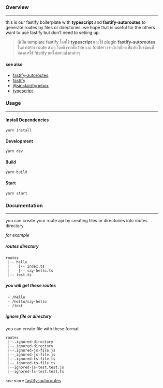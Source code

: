 ### Overview
------------
this is our fastify boilerplate with **typescript** and **fastify-autoroutes** to generate routes by files or directories. we hope that is useful for the others want to use fastify but don't need to setiing up.

> นี่เป็น template fastify โดยใช้ **typescript** และใช้ plugin **fastify-autoroutes** ในการสร้าง route ต่างๆ โดยอิงจากชื่อ file และ folder เราหวังว่านี่จะเป็นประโยชน์คนที่ต้องการใช้ fastify แต่ไม่อยากตั้งค่าต่างๆ

#### see also
- [fastify-autoroutes](https://github.com/GiovanniCardamone/fastify-autoroutes)
- [fastify](https://www.fastify.io/)
- [@sinclair/typebox](https://www.npmjs.com/package/@sinclair/typebox)
- [typescript](https://www.typescriptlang.org/)

### Usage
------------

#### Install Dependencies
	yarn install

#### Development
	yarn dev

#### Build
	yarn build

#### Start
	yarn start

### Documentation
----------------
you can create your route api by creating files or directories into routes directory

*for example*

##### routes directory
	routes
	 |-- hello
	 |    |-- index.ts
	 |    |-- say-hello.ts
	 |-- test.ts

##### you will get these routes
	 - /hello
	 - /hello/say-hello
	 - /test

##### ignore file or directory

you can create file with these format

	routes
     |--.ignored-directory
	 |--_ignored-directory
	 |--.ignored-js-file.js
	 |--_ignored-js-file.js
	 |--.ignored-ts-file.ts
	 |--_ignored-ts-file.ts
	 |--ignored-js-test.test.js
	 |--ignored-ts-test.test.ts

*see more* [fastify-autoroutes](https://github.com/GiovanniCardamone/fastify-autoroutes)
